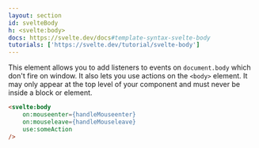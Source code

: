 ```yaml
---
layout: section
id: svelteBody
h: <svelte:body>
docs: https://svelte.dev/docs#template-syntax-svelte-body
tutorials: ['https://svelte.dev/tutorial/svelte-body']
---
```

This element allows you to add listeners to events on `document.body` which don't fire on window. It also lets you use actions on the `<body>` element. It may only appear at the top level of your component and must never be inside a block or element.
```html
<svelte:body
	on:mouseenter={handleMouseenter}
	on:mouseleave={handleMouseleave}
	use:someAction
/>
```
